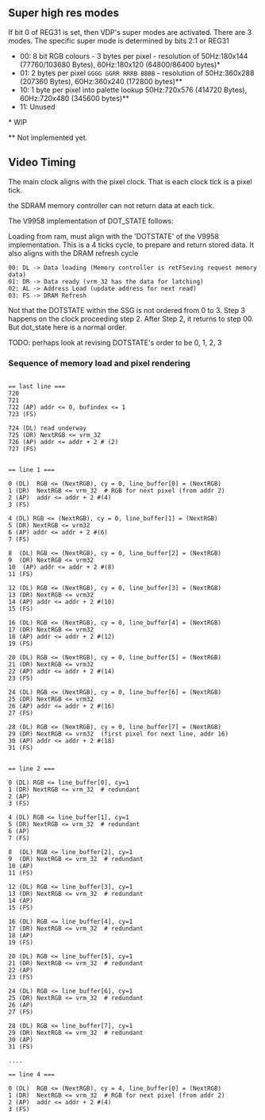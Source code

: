 
## Super high res modes

If bit 0 of REG31 is set, then VDP's super modes are activated.
There are 3 modes.  The specific super mode is determined by bits 2:1 or REG31

* 00: 8 bit RGB colours - 3 bytes per pixel - resolution of 50Hz:180x144 (77760/103680 Bytes), 60Hz:180x120 (64800/86400 bytes)*
* 01: 2 bytes per pixel `GGGG GGRR RRRB BBBB` - resolution of 50Hz:360x288 (207360 Bytes), 60Hz:360x240 (172800 bytes)**
* 10: 1 byte per pixel into palette lookup 50Hz:720x576 (414720 Bytes), 60Hz:720x480 (345600 bytes)**
* 11: Unused

\* WIP

\** Not implemented yet.

## Video Timing

The main clock aligns with the pixel clock. That is each clock tick is a pixel tick.

the SDRAM memory controller can not return data at each tick.

The V9958 implementation of DOT_STATE follows:

Loading from ram, must align with the 'DOTSTATE' of the V9958 implementation.  This is a 4 ticks cycle, to prepare and return stored data.  It also aligns with the DRAM refresh cycle

```
00: DL -> Data loading (Memory controller is retFSeving request memory data)
01: DR -> Data ready (vrm_32 has the data for latching)
02: AL -> Address Load (update address for next read)
03: FS -> DRAM Refresh
```
Not that the DOTSTATE within the SSG is not ordered from 0 to 3.  Step 3 happens on the clock proceeding step 2.  After Step 2, it returns to step 00.  But dot_state here is a normal order.

TODO: perhaps look at revising DOTSTATE's order to be 0, 1, 2, 3

### Sequence of memory load and pixel rendering

```

== last line ===
720
721
722 (AP) addr <= 0, bufindex <= 1
723 (FS)

724 (DL) read underway
725 (DR) NextRGB <= vrm_32
726 (AP) addr <= addr + 2 # (2)
727 (FS)


== line 1 ===

0 (DL)  RGB <= (NextRGB), cy = 0, line_buffer[0] = (NextRGB)
1 (DR)  NextRGB <= vrm_32  # RGB for next pixel (from addr 2)
2 (AP)  addr <= addr + 2 #(4)
3 (FS)

4 (DL) RGB <= (NextRGB), cy = 0, line_buffer[1] = (NextRGB)
5 (DR) NextRGB <= vrm32
6 (AP) addr <= addr + 2 #(6)
7 (FS)

8  (DL) RGB <= (NextRGB), cy = 0, line_buffer[2] = (NextRGB)
9  (DR) NextRGB <= vrm32
10  (AP) addr <= addr + 2 #(8)
11 (FS)

12 (DL) RGB <= (NextRGB), cy = 0, line_buffer[3] = (NextRGB)
13 (DR) NextRGB <= vrm32
14 (AP) addr <= addr + 2 #(10)
15 (FS)

16 (DL) RGB <= (NextRGB), cy = 0, line_buffer[4] = (NextRGB)
17 (DR) NextRGB <= vrm32
18 (AP) addr <= addr + 2 #(12)
19 (FS)

20 (DL) RGB <= (NextRGB), cy = 0, line_buffer[5] = (NextRGB)
21 (DR) NextRGB <= vrm32
22 (AP) addr <= addr + 2 #(14)
23 (FS)

24 (DL) RGB <= (NextRGB), cy = 0, line_buffer[6] = (NextRGB)
25 (DR) NextRGB <= vrm32
26 (AP) addr <= addr + 2 #(16)
27 (FS)

28 (DL) RGB <= (NextRGB), cy = 0, line_buffer[7] = (NextRGB)
29 (DR) NextRGB <= vrm32  (first pixel for next line, addr 16)
30 (AP) addr <= addr + 2 #(18)
31 (FS)


== line 2 ===

0 (DL) RGB <= line_buffer[0], cy=1
1 (DR) NextRGB <= vrm_32  # redundant
2 (AP)
3 (FS)

4 (DL) RGB <= line_buffer[1], cy=1
5 (DR) NextRGB <= vrm_32  # redundant
6 (AP)
7 (FS)

8  (DL) RGB <= line_buffer[2], cy=1
9  (DR) NextRGB <= vrm_32  # redundant
10 (AP)
11 (FS)

12 (DL) RGB <= line_buffer[3], cy=1
13 (DR) NextRGB <= vrm_32  # redundant
14 (AP)
15 (FS)

16 (DL) RGB <= line_buffer[4], cy=1
17 (DR) NextRGB <= vrm_32  # redundant
18 (AP)
19 (FS)

20 (DL) RGB <= line_buffer[5], cy=1
21 (DR) NextRGB <= vrm_32  # redundant
22 (AP)
23 (FS)

24 (DL) RGB <= line_buffer[6], cy=1
25 (DR) NextRGB <= vrm_32  # redundant
26 (AP)
27 (FS)

28 (DL) RGB <= line_buffer[7], cy=1
29 (DR) NextRGB <= vrm_32  # redundant
30 (AP)
31 (FS)

....

== line 4 ===

0 (DL)  RGB <= (NextRGB), cy = 4, line_buffer[0] = (NextRGB)
1 (DR)  NextRGB <= vrm_32  # RGB for next pixel (from addr 2)
2 (AP)  addr <= addr + 2 #(4)
3 (FS)
